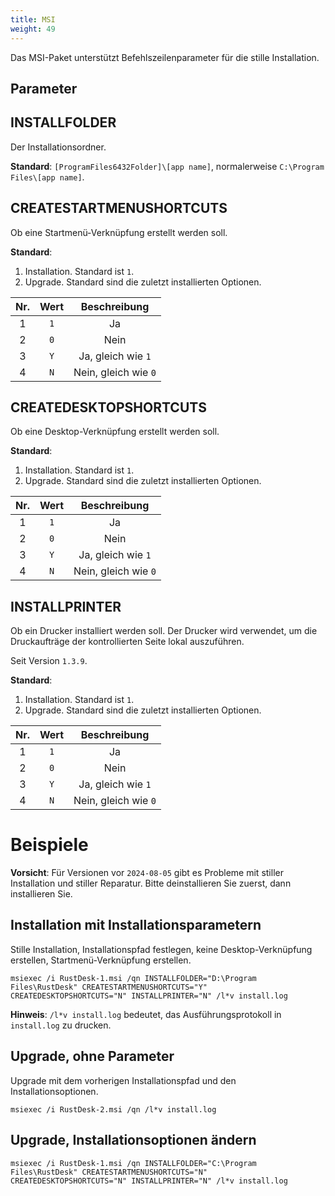 ```yaml
---
title: MSI
weight: 49
---
```


Das MSI-Paket unterstützt Befehlszeilenparameter für die stille Installation.

## Parameter

## INSTALLFOLDER

Der Installationsordner.

**Standard**: `[ProgramFiles6432Folder]\[app name]`, normalerweise `C:\Program Files\[app name]`.


## CREATESTARTMENUSHORTCUTS

Ob eine Startmenü-Verknüpfung erstellt werden soll.

**Standard**:
1. Installation. Standard ist `1`.
2. Upgrade. Standard sind die zuletzt installierten Optionen.

| Nr. | Wert | Beschreibung |
| :---: | :---: | :---: |
| 1 | `1` | Ja |
| 2 | `0` | Nein |
| 3 | `Y` | Ja, gleich wie `1` |
| 4 | `N` | Nein, gleich wie `0` |

## CREATEDESKTOPSHORTCUTS

Ob eine Desktop-Verknüpfung erstellt werden soll.

**Standard**:
1. Installation. Standard ist `1`.
2. Upgrade. Standard sind die zuletzt installierten Optionen.

| Nr. | Wert | Beschreibung |
| :---: | :---: | :---: |
| 1 | `1` | Ja |
| 2 | `0` | Nein |
| 3 | `Y` | Ja, gleich wie `1` |
| 4 | `N` | Nein, gleich wie `0` |

## INSTALLPRINTER

Ob ein Drucker installiert werden soll. Der Drucker wird verwendet, um die Druckaufträge der kontrollierten Seite lokal auszuführen.

Seit Version `1.3.9`.

**Standard**:
1. Installation. Standard ist `1`.
2. Upgrade. Standard sind die zuletzt installierten Optionen.

| Nr. | Wert | Beschreibung |
| :---: | :---: | :---: |
| 1 | `1` | Ja |
| 2 | `0` | Nein |
| 3 | `Y` | Ja, gleich wie `1` |
| 4 | `N` | Nein, gleich wie `0` |

# Beispiele

**Vorsicht**: Für Versionen vor `2024-08-05` gibt es Probleme mit stiller Installation und stiller Reparatur. Bitte deinstallieren Sie zuerst, dann installieren Sie.

## Installation mit Installationsparametern

Stille Installation, Installationspfad festlegen, keine Desktop-Verknüpfung erstellen, Startmenü-Verknüpfung erstellen.

```
msiexec /i RustDesk-1.msi /qn INSTALLFOLDER="D:\Program Files\RustDesk" CREATESTARTMENUSHORTCUTS="Y" CREATEDESKTOPSHORTCUTS="N" INSTALLPRINTER="N" /l*v install.log
```

**Hinweis**: `/l*v install.log` bedeutet, das Ausführungsprotokoll in `install.log` zu drucken.

## Upgrade, ohne Parameter

Upgrade mit dem vorherigen Installationspfad und den Installationsoptionen.

```
msiexec /i RustDesk-2.msi /qn /l*v install.log
```

## Upgrade, Installationsoptionen ändern

```
msiexec /i RustDesk-1.msi /qn INSTALLFOLDER="C:\Program Files\RustDesk" CREATESTARTMENUSHORTCUTS="N" CREATEDESKTOPSHORTCUTS="N" INSTALLPRINTER="N" /l*v install.log
```